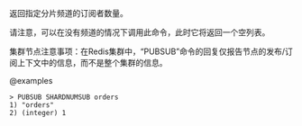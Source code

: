 返回指定分片频道的订阅者数量。

请注意，可以在没有频道的情况下调用此命令，此时它将返回一个空列表。

集群节点注意事项：在Redis集群中，“PUBSUB”命令的回复仅报告节点的发布/订阅上下文中的信息，而不是整个集群的信息。

@examples

```
> PUBSUB SHARDNUMSUB orders
1) "orders"
2) (integer) 1
```
